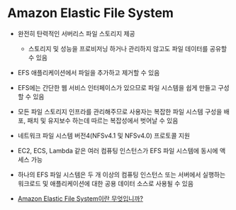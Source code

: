 # Amazon Elastic File System

- 완전히 탄력적인 서버리스 파일 스토리지 제공
  - 스토리지 및 성능을 프로비저닝 하거나 관리하지 않고도 파일 데이터를 공유할 수 있음
- EFS 애플리케이션에서 파일을 추가하고 제거할 수 있음
- EFS에는 간단한 웹 서비스 인터페이스가 있으므로 파일 시스템을 쉽게 만들고 구성할 수 있음
- 모든 파일 스토리지 인프라를 관리해주므로 사용자는 복잡한 파일 시스템 구성을 배포, 패치 및 유지보수 하는데 따르는 복잡성에서 벗어날 수 있음
- 네트워크 파일 시스템 버전4(NFSv4.1 및 NFSv4.0) 프로토콜 지원
- EC2, ECS, Lambda 같은 여러 컴퓨팅 인스턴스가 EFS 파일 시스템에 동시에 액세스 가능
- 하나의 EFS 파일 시스템은 두 개 이상의 컴퓨팅 인스턴스 또는 서버에서 실행하는 워크로드 및 애플리케이션에 대한 공용 데이터 소스로 사용될 수 있음

- [Amazon Elastic File System이란 무엇입니까?](https://docs.aws.amazon.com/ko_kr/efs/latest/ug/whatisefs.html)